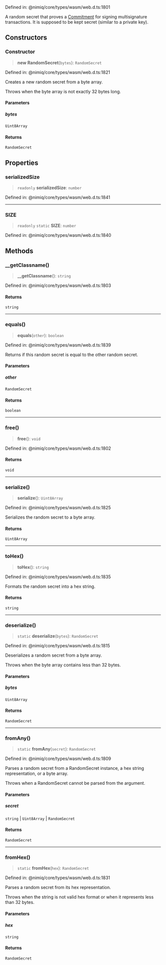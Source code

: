 Defined in: @nimiq/core/types/wasm/web.d.ts:1801

A random secret that proves a [Commitment](Commitment.md) for signing multisignature transactions.
It is supposed to be kept secret (similar to a private key).

## Constructors

### Constructor

> **new RandomSecret**(`bytes`): `RandomSecret`

Defined in: @nimiq/core/types/wasm/web.d.ts:1821

Creates a new random secret from a byte array.

Throws when the byte array is not exactly 32 bytes long.

#### Parameters

##### bytes

`Uint8Array`

#### Returns

`RandomSecret`

## Properties

### serializedSize

> `readonly` **serializedSize**: `number`

Defined in: @nimiq/core/types/wasm/web.d.ts:1841

***

### SIZE

> `readonly` `static` **SIZE**: `number`

Defined in: @nimiq/core/types/wasm/web.d.ts:1840

## Methods

### \_\_getClassname()

> **\_\_getClassname**(): `string`

Defined in: @nimiq/core/types/wasm/web.d.ts:1803

#### Returns

`string`

***

### equals()

> **equals**(`other`): `boolean`

Defined in: @nimiq/core/types/wasm/web.d.ts:1839

Returns if this random secret is equal to the other random secret.

#### Parameters

##### other

`RandomSecret`

#### Returns

`boolean`

***

### free()

> **free**(): `void`

Defined in: @nimiq/core/types/wasm/web.d.ts:1802

#### Returns

`void`

***

### serialize()

> **serialize**(): `Uint8Array`

Defined in: @nimiq/core/types/wasm/web.d.ts:1825

Serializes the random secret to a byte array.

#### Returns

`Uint8Array`

***

### toHex()

> **toHex**(): `string`

Defined in: @nimiq/core/types/wasm/web.d.ts:1835

Formats the random secret into a hex string.

#### Returns

`string`

***

### deserialize()

> `static` **deserialize**(`bytes`): `RandomSecret`

Defined in: @nimiq/core/types/wasm/web.d.ts:1815

Deserializes a random secret from a byte array.

Throws when the byte array contains less than 32 bytes.

#### Parameters

##### bytes

`Uint8Array`

#### Returns

`RandomSecret`

***

### fromAny()

> `static` **fromAny**(`secret`): `RandomSecret`

Defined in: @nimiq/core/types/wasm/web.d.ts:1809

Parses a random secret from a RandomSecret instance, a hex string representation, or a byte array.

Throws when a RandomSecret cannot be parsed from the argument.

#### Parameters

##### secret

`string` | `Uint8Array` | `RandomSecret`

#### Returns

`RandomSecret`

***

### fromHex()

> `static` **fromHex**(`hex`): `RandomSecret`

Defined in: @nimiq/core/types/wasm/web.d.ts:1831

Parses a random secret from its hex representation.

Throws when the string is not valid hex format or when it represents less than 32 bytes.

#### Parameters

##### hex

`string`

#### Returns

`RandomSecret`
